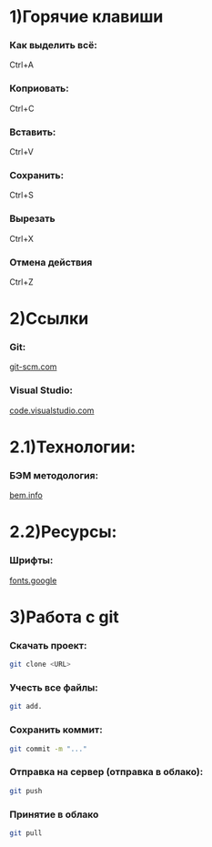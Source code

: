# 1)Горячие клавиши
### Как выделить всё:
Ctrl+A
### Коприовать:
Ctrl+C
### Вставить:
Ctrl+V 
### Сохранить:
Ctrl+S
### Вырезать 
Ctrl+X
### Отмена действия 
Ctrl+Z


# 2)Ссылки
### Git:
[git-scm.com](https://git-scm.com/)
### Visual Studio:
[code.visualstudio.com](https://code.visualstudio.com/)
# 2.1)Технологии:
### БЭМ методология:
[bem.info](https://ru.bem.info/methodology/)
# 2.2)Ресурсы:
### Шрифты:
[fonts.google](https://fonts.google.com/)


# 3)Работа с git 
### Скачать проект:
```bash 
git clone <URL>
``` 
### Учесть все файлы:
```bash
git add.
```
### Сохранить коммит:
```bash
git commit -m "..."
```
### Отправка на сервер (отправка в облако):
```bash
git push
```
### Принятие в облако
```bash
git pull
```
